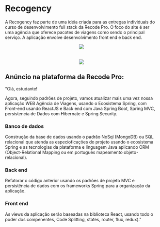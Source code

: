 # Recogency
A Recogency faz parte de uma idéia criada para as entregas individuais do curso de desenvolvimento full stack da Recode Pro. O foco do site é ser uma agência que oferece pacotes de viagens como sendo o principal serviço.
A aplicação envolve desenvolvimento front end e back end.

<div align="center">
  <img src="https://res.cloudinary.com/srcmilena/image/upload/v1648759111/v2_v3_recogency_destinos_ghenpf.jpg"/>
  </br></br></br>
  <img src="https://res.cloudinary.com/srcmilena/image/upload/c_scale,h_304,w_610/v1648759111/v2_v3_recogency_contato_oafm2y.jpg"/>
</div>

## Anúncio na plataforma da Recode Pro:
"Olá, estudante!

Agora, seguindo padrões de projeto, vamos atualizar mais uma vez nossa aplicação WEB Agência de Viagens, usando o Ecosistema Spring, com Front-end usando ReactJS e Back end com Java Spring Boot, Spring MVC, persistencia de Dados com Hibernate e Spring Security. 

### Banco de dados  
Construção da base de dados usando o padrão NoSql (MongoDB) ou SQL relacional que atenda as especioficações do projeto usando o ecosistema Spring e as tecnologias da plataforma e linguagem Java aplicando ORM (Object-Relational Mapping ou em português mapeamento objeto-relacional).  

### Back end  
Refatorar o código anterior usando os padrões de projeto MVC e persistência de dados com os frameworks Spring para a organização da aplicação. 

### Front end 
As views da aplicação serão baseadas na biblioteca React, usando todo o poder dos compenentes, Code Splitting, states, router, flux, redux)."
